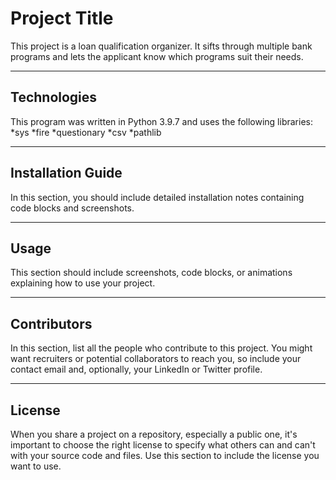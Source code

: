 # Project Title
This project is a loan qualification organizer. It sifts through multiple bank programs and lets the applicant know which programs suit their needs.


---

## Technologies

This program was written in Python 3.9.7 and uses the following libraries:
*sys
*fire
*questionary
*csv
*pathlib 


---

## Installation Guide

In this section, you should include detailed installation notes containing code blocks and screenshots.

---

## Usage

This section should include screenshots, code blocks, or animations explaining how to use your project.

---

## Contributors

In this section, list all the people who contribute to this project. You might want recruiters or potential collaborators to reach you, so include your contact email and, optionally, your LinkedIn or Twitter profile.

---

## License

When you share a project on a repository, especially a public one, it's important to choose the right license to specify what others can and can't with your source code and files. Use this section to include the license you want to use.

